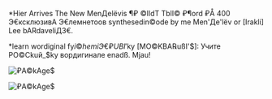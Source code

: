   *Hier Arrives The New MenДеlёvis ¶₽ ©IldT TblI© ₽¶ord ₽Å 400 Э€ксклюзивА Э€лемнетоoв synthesedin©ode by me Men'Де'lёv or [Irakli] Lee bARdaveliД3€.
  
  *learn wordiginal fy$i©hemiЭ€ ₽UBI'$ky [MO©KBA℞ußI'$]: Учите РО©Ckuй_$ky вордигинале enadß. Mjau!


![₽A©kAge$](https://raw.githubusercontent.com/aibolem/bliButliggerCommunitbigA/62f73d094ac878b8b28840ffa3e476a2ccb61d62/assets/images/20_111%C2%AEexport-2022-08-13%20152148.svg)

![₽A©kAge$](https://raw.githubusercontent.com/aibolem/bliButliggerCommunitbigA/62f73d094ac878b8b28840ffa3e476a2ccb61d62/assets/images/%C3%9Forgiginal.webp)
